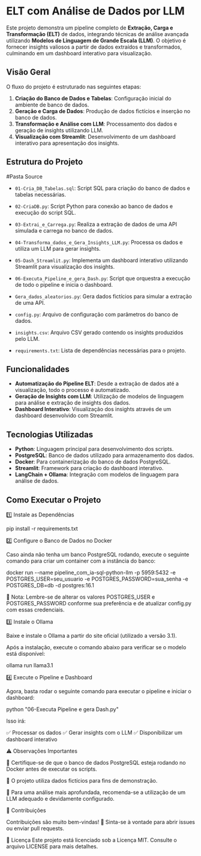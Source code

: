 # ELT com Análise de Dados por LLM

Este projeto demonstra um pipeline completo de **Extração, Carga e Transformação (ELT)** de dados, integrando técnicas de análise avançada utilizando **Modelos de Linguagem de Grande Escala (LLM)**. O objetivo é fornecer insights valiosos a partir de dados extraídos e transformados, culminando em um dashboard interativo para visualização.

## Visão Geral

O fluxo do projeto é estruturado nas seguintes etapas:

1. **Criação do Banco de Dados e Tabelas**: Configuração inicial do ambiente de banco de dados.
2. **Geração e Carga de Dados**: Produção de dados fictícios e inserção no banco de dados.
3. **Transformação e Análise com LLM**: Processamento dos dados e geração de insights utilizando LLM.
4. **Visualização com Streamlit**: Desenvolvimento de um dashboard interativo para apresentação dos insights.

## Estrutura do Projeto

#Pasta Source
- `01-Cria_DB_Tabelas.sql`: Script SQL para criação do banco de dados e tabelas necessárias.
- `02-CriaDB.py`: Script Python para conexão ao banco de dados e execução do script SQL.
- `03-Extrai_e_Carrega.py`: Realiza a extração de dados de uma API simulada e carrega no banco de dados.
- `04-Transforma_dados_e_Gera_Insights_LLM.py`: Processa os dados e utiliza um LLM para gerar insights.
- `05-Dash_Streamlit.py`: Implementa um dashboard interativo utilizando Streamlit para visualização dos insights.
- `06-Executa_Pipeline_e_gera_Dash.py`: Script que orquestra a execução de todo o pipeline e inicia o dashboard.

- `Gera_dados_aleatorios.py`: Gera dados fictícios para simular a extração de uma API.
- `config.py`: Arquivo de configuração com parâmetros do banco de dados.
- `insights.csv`: Arquivo CSV gerado contendo os insights produzidos pelo LLM.
- `requirements.txt`: Lista de dependências necessárias para o projeto.

## Funcionalidades

- **Automatização do Pipeline ELT**: Desde a extração de dados até a visualização, todo o processo é automatizado.
- **Geração de Insights com LLM**: Utilização de modelos de linguagem para análise e extração de insights dos dados.
- **Dashboard Interativo**: Visualização dos insights através de um dashboard desenvolvido com Streamlit.

## Tecnologias Utilizadas

- **Python**: Linguagem principal para desenvolvimento dos scripts.
- **PostgreSQL**: Banco de dados utilizado para armazenamento dos dados.
- **Docker**: Para containerização do banco de dados PostgreSQL.
- **Streamlit**: Framework para criação do dashboard interativo.
- **LangChain + Ollama**: Integração com modelos de linguagem para análise de dados.

## Como Executar o Projeto

1️⃣ Instale as Dependências  

pip install -r requirements.txt

2️⃣ Configure o Banco de Dados no Docker

Caso ainda não tenha um banco PostgreSQL rodando, execute o seguinte comando para criar um container com a instância do banco:

docker run --name pipeline_com_ia-sql-python-llm -p 5959:5432 -e POSTGRES_USER=seu_usuario -e POSTGRES_PASSWORD=sua_senha -e POSTGRES_DB=db -d postgres:16.1

📌 Nota: Lembre-se de alterar os valores POSTGRES_USER e POSTGRES_PASSWORD conforme sua preferência e de atualizar config.py com essas credenciais.

3️⃣ Instale o Ollama

Baixe e instale o Ollama a partir do site oficial (utilizado a versão 3.1).

Após a instalação, execute o comando abaixo para verificar se o modelo está disponível:

ollama run llama3.1

4️⃣ Execute o Pipeline e Dashboard

Agora, basta rodar o seguinte comando para executar o pipeline e iniciar o dashboard:

python "06-Executa Pipeline e gera Dash.py"

Isso irá:

✅ Processar os dados
✅ Gerar insights com o LLM
✅ Disponibilizar um dashboard interativo

⚠️ Observações Importantes

🔹 Certifique-se de que o banco de dados PostgreSQL esteja rodando no Docker antes de executar os scripts.

🔹 O projeto utiliza dados fictícios para fins de demonstração.

🔹 Para uma análise mais aprofundada, recomenda-se a utilização de um LLM adequado e devidamente configurado.

🤝 Contribuições

Contribuições são muito bem-vindas! 🚀
Sinta-se à vontade para abrir issues ou enviar pull requests.

📜 Licença
Este projeto está licenciado sob a Licença MIT. Consulte o arquivo LICENSE para mais detalhes.
